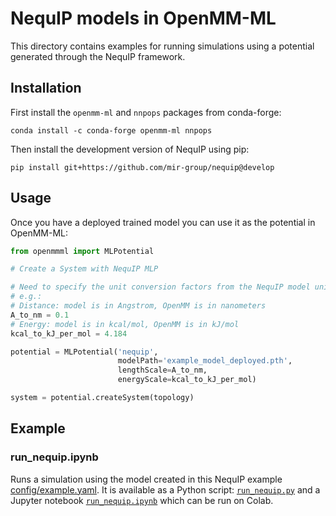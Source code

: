 # NequIP models in OpenMM-ML

This directory contains examples for running simulations using a potential generated through the NequIP framework.

## Installation

First install the `openmm-ml` and `nnpops` packages from conda-forge:

```
conda install -c conda-forge openmm-ml nnpops
```

Then install the development version of NequIP using pip:

```
pip install git+https://github.com/mir-group/nequip@develop
```

## Usage

Once you have a deployed trained model you can use it as the potential in OpenMM-ML:

```python
from openmmml import MLPotential

# Create a System with NequIP MLP

# Need to specify the unit conversion factors from the NequIP model units to OpenMM units.
# e.g.:
# Distance: model is in Angstrom, OpenMM is in nanometers
A_to_nm = 0.1
# Energy: model is in kcal/mol, OpenMM is in kJ/mol
kcal_to_kJ_per_mol = 4.184

potential = MLPotential('nequip', 
                        modelPath='example_model_deployed.pth',
                        lengthScale=A_to_nm,
                        energyScale=kcal_to_kJ_per_mol)

system = potential.createSystem(topology)
```

## Example

### run_nequip.ipynb
Runs a simulation using the model created in this NequIP example [config/example.yaml](https://github.com/mir-group/nequip/blob/main/configs/example.yaml). It is available as a Python script: [`run_nequip.py`](run_nequip.py) and a Jupyter notebook [`run_nequip.ipynb`](run_nequip.ipynb) which can be run on Colab.

